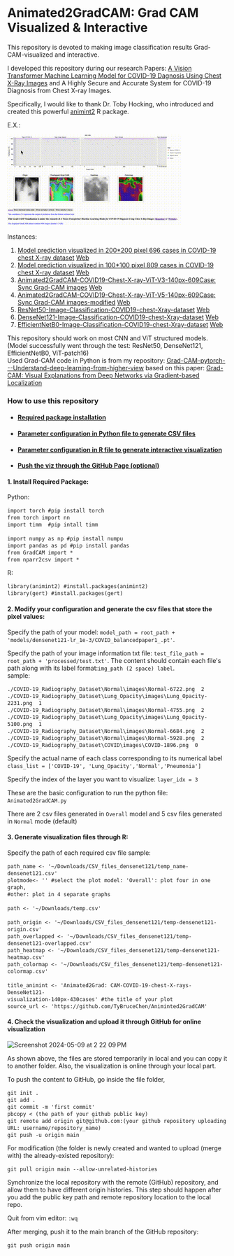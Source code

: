 # Animated2GradCAM:   Grad CAM Visualized & Interactive
This repository is devoted to making image classification results Grad-CAM-visualized and interactive.

I developed this repository during our research Papers: [A Vision Transformer Machine Learning Model for COVID-19 Dagnosis Using Chest X-Ray Images](https://github.com/TyBruceChen/Research-A-Fined-Tuned-ViT-for-COVID-19-Image-Auxiliary-Diagnosing/tree/main) and A Highly Secure and Accurate System for COVID-19 Diagnosis from Chest X-ray Images.

Specifically, I would like to thank Dr. Toby Hocking, who introduced and created this powerful [animint2](https://github.com/animint/animint2) R package.

E.X.:

![gif](animated2gradcam-example.gif)

Instances:
1. [Model prediction visualized in 200*200 pixel 696 cases in COVID-19 chest X-ray dataset](https://github.com/TyBruceChen/Animated2GradCAM-COVID19-Chest-X-ray-ViT-V2-200px-696Case) [Web](https://github.com/TyBruceChen/Animated2GradCAM-COVID19-Chest-X-ray-ViT-V1-100px-809Case)
2. [Model prediction visualized in 100*100 pixel 809 cases in COVID-19 chest X-ray dataset](https://github.com/TyBruceChen/Animated2GradCAM-COVID19-Chest-X-ray-ViT-V1-100px-809Case) [Web](https://tybrucechen.github.io/Animated2GradCAM-COVID19-Chest-X-ray-ViT-V2-200px-696Case/)
3. [Animated2GradCAM-COVID19-Chest-X-ray-ViT-V3-140px-609Case: Sync Grad-CAM images](https://github.com/TyBruceChen/Animated2GradCAM-COVID19-Chest-X-ray-ViT-V3-140px-609Case) [Web](https://tybrucechen.github.io/Animated2GradCAM-COVID19-Chest-X-ray-ViT-V3-140px-609Case/)
4. [Animated2GradCAM-COVID19-Chest-X-ray-ViT-V5-140px-609Case: Sync Grad-CAM images-modified](https://github.com/TyBruceChen/Animated2GradCAM-COVID19-Chest-X-ray-ViT-V5-140px-609Case--Final) [Web](https://tybrucechen.github.io/Animated2GradCAM-COVID19-Chest-X-ray-ViT-V5-140px-609Case/)
5. [ResNet50-Image-Classification-COVID19-chest-Xray-dataset](https://github.com/TyBruceChen/TyBruceChen-Animated2GradCAM-COVID19-Chest-X-ray-ResNet50-140px-431Case) [Web](https://tybrucechen.github.io/TyBruceChen-Animated2GradCAM-COVID19-Chest-X-ray-ResNet50-140px-431Case/)
6. [DenseNet121-Image-Classification-COVID19-chest-Xray-dataset](https://github.com/TyBruceChen/Animated2GradCAM-COVID19-Chest-X-ray-DesnseNet121-140px-431Case) [Web](https://tybrucechen.github.io/Animated2GradCAM-COVID19-Chest-X-ray-DesnseNet121-140px-431Case/)
7. [EfficientNetB0-Image-Classification-COVID19-chest-Xray-dataset](https://github.com/TyBruceChen/Animated2GradCAM-COVID19-Chest-X-ray-EfficientNetB0-140px-431Case) [Web](https://tybrucechen.github.io/Animated2GradCAM-COVID19-Chest-X-ray-EfficientNetB0-140px-431Case/)

This repository should work on most CNN and ViT structured models. (Model successfully went through the test: ResNet50, DenseNet121, EfficientNetB0, ViT-patch16) <br>
Used Grad-CAM code in Python is from my repository: [Grad-CAM-pytorch---Understand-deep-learning-from-higher-view](https://github.com/TyBruceChen/Grad-CAM-pytorch---Understand-deep-learning-from-higher-view) based on this paper: [Grad-CAM: Visual Explanations from Deep Networks via Gradient-based Localization](https://arxiv.org/abs/1610.02391)

### How to use this repository ###

* #### [Required package installation](https://github.com/TyBruceChen/Animinted2GradCAM#1-install-required-package-)
* #### [Parameter configuration in Python file to generate CSV files](https://github.com/TyBruceChen/Animinted2GradCAM#2-modify-your-configuration-and-generate-the-csv-files-that-store-the-pixel-values)
* #### [Parameter configuration in R file to generate interactive visualization](https://github.com/TyBruceChen/Animinted2GradCAM#3-generate-visualization-files-through-r)
* #### [Push the viz through the GitHub Page (optional)](https://github.com/TyBruceChen/Animinted2GradCAM#4-check-the-visualization-and-upload-it-through-github-for-online-visualization)

#### 1. Install Required Package: <br>

Python:
```
import torch #pip install torch
from torch import nn
import timm  #pip intall timm

import numpy as np #pip install numpu
import pandas as pd #pip install pandas
from GradCAM import *
from nparr2csv import *
```
R:
```
library(animint2) #install.packages(animint2)
library(gert) #install.packages(gert)
```

#### 2. Modify your configuration and generate the csv files that store the pixel values:
Specify the path of your model: ```model_path = root_path + 'models/densenet121-lr_1e-3/COVID_balancedpaper1_.pt'```.

Specify the path of your image information txt file: ```test_file_path = root_path + 'processed/test.txt'```.
The content should contain each file's path along with its label format:```img_path (2 space) label```. <br>
sample:
```
./COVID-19_Radiography_Dataset\Normal\images\Normal-6722.png  2
./COVID-19_Radiography_Dataset\Lung_Opacity\images\Lung_Opacity-2231.png  1
./COVID-19_Radiography_Dataset\Normal\images\Normal-4755.png  2
./COVID-19_Radiography_Dataset\Lung_Opacity\images\Lung_Opacity-5100.png  1
./COVID-19_Radiography_Dataset\Normal\images\Normal-6684.png  2
./COVID-19_Radiography_Dataset\Normal\images\Normal-5928.png  2
./COVID-19_Radiography_Dataset\COVID\images\COVID-1896.png  0
```

Specify the actual name of each class corresponding to its numerical label ```class_list = ['COVID-19', 'Lung_Opacity','Normal','Pneumonia']```

Specify the index of the layer you want to  visualize: ```layer_idx = 3```

These are the basic configuration to run the python file: ```Animated2GradCAM.py```

There are 2 csv files generated in `Overall` model and 5 csv files generated in `Normal` mode (default)

#### 3. Generate visualization files through R:

Specify the path of each required csv file
sample:
```
path_name <- '~/Downloads/CSV_files_densenet121/temp_name-densenet121.csv'
plotmode<- '' #select the plot model: 'Overall': plot four in one graph, 
#other: plot in 4 separate graphs

path <- '~/Downloads/temp.csv'

path_origin <- '~/Downloads/CSV_files_densenet121/temp-densenet121-origin.csv'
path_overlapped <- '~/Downloads/CSV_files_densenet121/temp-densenet121-overlapped.csv'
path_heatmap <- '~/Downloads/CSV_files_densenet121/temp-densenet121-heatmap.csv'
path_colormap <- '~/Downloads/CSV_files_densenet121/temp-densenet121-colormap.csv'

title_animint <- 'Animated2Grad: CAM-COVID-19-chest-X-rays-DenseNet121-
visualization-140px-430cases' #the title of your plot
source_url <- 'https://github.com/TyBruceChen/Animinted2GradCAM' 
```

#### 4. Check the visualization and upload it through GitHub for online visualization
<img width="644" alt="Screenshot 2024-05-09 at 2 22 09 PM" src="https://github.com/TyBruceChen/Animinted2GradCAM/assets/152252677/8bbcf8a3-2f06-4670-bfee-e79f28dcc11f">

As shown above, the files are stored temporarily in local and you can copy it to another folder. Also, the visualization is online through your local part.

To push the content to GitHub, go inside the file folder,
```
git init .
git add .
git commit -m 'first commit'
pbcopy < (the path of your github public key)
git remote add origin git@github.com:(your github repository uploading URL: username/repository_name)
git push -u origin main
```

For modification (the folder is newly created and wanted to upload (merge with) the already-existed repository):
```
git pull origin main --allow-unrelated-histories
```
Synchronize the local repository with the remote (GitHub) repository, and allow them to have different origin histories. This step should happen after you add the public key path and remote repository location to the local repo.

Quit from vim editor: ```:wq```

After merging, push it to the main branch of the GitHub repository:
```
git push origin main
```

